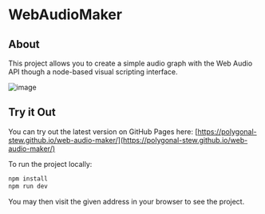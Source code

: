 # WebAudioMaker

## About

This project allows you to create a simple audio graph with the Web Audio API though a node-based visual scripting interface.

![image](https://github.com/FluffyLoaf254/web-audio-maker/assets/21041627/8a49451b-51bb-4bce-9f80-caf7385fe1de)

## Try it Out

You can try out the latest version on GitHub Pages here: [https://polygonal-stew.github.io/web-audio-maker/](https://polygonal-stew.github.io/web-audio-maker/)

To run the project locally:

```zsh
npm install
npm run dev
```

You may then visit the given address in your browser to see the project.
